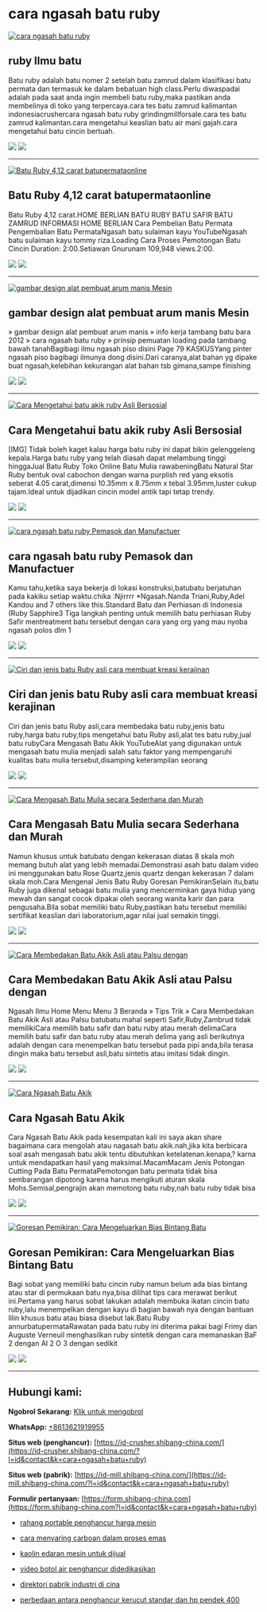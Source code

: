 # cara ngasah batu ruby

<a href="https://swt.shibang-china.com/?l=id&img&k=cara+ngasah+batu+ruby" target="_blank">![cara ngasah batu ruby](http://static.shibang-china.com/all-800x300/168.jpg)</a>

## ruby Ilmu batu
Batu ruby adalah batu nomer 2 setelah batu zamrud dalam klasifikasi batu permata dan termasuk ke dalam bebatuan high class.Perlu diwaspadai adalah pada saat anda ingin membeli batu ruby,maka pastikan anda membelinya di toko yang terpercaya.cara tes batu zamrud kalimantan indonesiacrushercara ngasah batu ruby grindingmillforsale.cara tes batu zamrud kalimantan.cara mengetahui keaslian batu air mani gajah.cara mengetahui batu cincin bertuah.


<a href="https://whatsapp.shibangsoft.com/WhatsApp.php" target="_blank" title="WhatsApp">![](http://static.shibang-china.com/icon/whatsapp.png)</a> <a href="https://swt.shibang-china.com/?l=id&icon&k=cara+ngasah+batu+ruby" target="_blank">![](http://static.shibang-china.com/icon/chat-id.png)</a>

---

<a href="https://swt.shibang-china.com/?l=id&img&k=cara+ngasah+batu+ruby" target="_blank">![Batu Ruby 4,12 carat batupermataonline](http://static.shibang-china.com/all-800x300/966.jpg)</a>

## Batu Ruby 4,12 carat batupermataonline
Batu Ruby 4,12 carat.HOME BERLIAN BATU RUBY BATU SAFIR BATU ZAMRUD INFORMASI HOME BERLIAN Cara Pembelian Batu Permata Pengembalian Batu PermataNgasah batu sulaiman kayu YouTubeNgasah batu sulaiman kayu tommy riza.Loading Cara Proses Pemotongan Batu Cincin Duration: 2:00.Setiawan Gnurunam 109,948 views.2:00.


<a href="https://whatsapp.shibangsoft.com/WhatsApp.php" target="_blank" title="WhatsApp">![](http://static.shibang-china.com/icon/whatsapp.png)</a> <a href="https://swt.shibang-china.com/?l=id&icon&k=cara+ngasah+batu+ruby" target="_blank">![](http://static.shibang-china.com/icon/chat-id.png)</a>

---

<a href="https://swt.shibang-china.com/?l=id&img&k=cara+ngasah+batu+ruby" target="_blank">![gambar design alat pembuat arum manis Mesin](http://static.shibang-china.com/all-800x300/1086.jpg)</a>

## gambar design alat pembuat arum manis Mesin
» gambar design alat pembuat arum manis » info kerja tambang batu bara 2012 » cara ngasah batu ruby » prinsip pemuatan loading pada tambang bawah tanahBagibagi ilmu ngasah piso disini Page 79 KASKUSYang pinter ngasah piso bagibagi ilmunya dong disini.Dari caranya,alat bahan yg dipake buat ngasah,kelebihan kekurangan alat bahan tsb gimana,sampe finishing


<a href="https://whatsapp.shibangsoft.com/WhatsApp.php" target="_blank" title="WhatsApp">![](http://static.shibang-china.com/icon/whatsapp.png)</a> <a href="https://swt.shibang-china.com/?l=id&icon&k=cara+ngasah+batu+ruby" target="_blank">![](http://static.shibang-china.com/icon/chat-id.png)</a>

---

<a href="https://swt.shibang-china.com/?l=id&img&k=cara+ngasah+batu+ruby" target="_blank">![Cara Mengetahui batu akik ruby Asli Bersosial](http://static.shibang-china.com/all-800x300/1126.jpg)</a>

## Cara Mengetahui batu akik ruby Asli Bersosial
[IMG] Tidak boleh kaget kalau harga batu ruby ini dapat bikin gelenggeleng kepala.Harga batu ruby yang telah diasah dapat melambung tinggi hinggaJual Batu Ruby Toko Online Batu Mulia rawabeningBatu Natural Star Ruby bentuk oval cabochon dengan warna purplish red yang eksotis seberat 4.05 carat,dimensi 10.35mm x 8.75mm x tebal 3.95mm,luster cukup tajam.Ideal untuk dijadikan cincin model antik tapi tetap trendy.


<a href="https://whatsapp.shibangsoft.com/WhatsApp.php" target="_blank" title="WhatsApp">![](http://static.shibang-china.com/icon/whatsapp.png)</a> <a href="https://swt.shibang-china.com/?l=id&icon&k=cara+ngasah+batu+ruby" target="_blank">![](http://static.shibang-china.com/icon/chat-id.png)</a>

---

<a href="https://swt.shibang-china.com/?l=id&img&k=cara+ngasah+batu+ruby" target="_blank">![cara ngasah batu ruby Pemasok dan Manufactuer](http://static.shibang-china.com/all-800x300/1008.jpg)</a>

## cara ngasah batu ruby Pemasok dan Manufactuer
Kamu tahu,ketika saya bekerja di lokasi konstruksi,batubatu berjatuhan pada kakiku setiap waktu.chika :Njirrrr *Ngasah.Nanda Triani,Ruby,Adel Kandou and 7 others like this.Standard Batu dan Perhiasan di Indonesia (Ruby Sapphire3 Tiga langkah penting untuk memilih batu perhiasan Ruby Safir mentreatment batu tersebut dengan cara yang org yang mau nyoba ngasah polos dlm 1


<a href="https://whatsapp.shibangsoft.com/WhatsApp.php" target="_blank" title="WhatsApp">![](http://static.shibang-china.com/icon/whatsapp.png)</a> <a href="https://swt.shibang-china.com/?l=id&icon&k=cara+ngasah+batu+ruby" target="_blank">![](http://static.shibang-china.com/icon/chat-id.png)</a>

---

<a href="https://swt.shibang-china.com/?l=id&img&k=cara+ngasah+batu+ruby" target="_blank">![Ciri dan jenis batu Ruby asli cara membuat kreasi kerajinan](http://static.shibang-china.com/all-800x300/799.jpg)</a>

## Ciri dan jenis batu Ruby asli cara membuat kreasi kerajinan
Ciri dan jenis batu Ruby asli,cara membedaka batu ruby,jenis batu ruby,harga batu ruby,tips mengetahui batu Ruby asli,alat tes batu ruby,jual batu rubyCara Mengasah Batu Akik YouTubeAlat yang digunakan untuk mengasah batu mulia menjadi salah satu faktor yang mempengaruhi kualitas batu mulia tersebut,disamping keterampilan seorang


<a href="https://whatsapp.shibangsoft.com/WhatsApp.php" target="_blank" title="WhatsApp">![](http://static.shibang-china.com/icon/whatsapp.png)</a> <a href="https://swt.shibang-china.com/?l=id&icon&k=cara+ngasah+batu+ruby" target="_blank">![](http://static.shibang-china.com/icon/chat-id.png)</a>

---

<a href="https://swt.shibang-china.com/?l=id&img&k=cara+ngasah+batu+ruby" target="_blank">![Cara Mengasah Batu Mulia secara Sederhana dan Murah](http://static.shibang-china.com/all-800x300/299.jpg)</a>

## Cara Mengasah Batu Mulia secara Sederhana dan Murah
Namun khusus untuk batubatu dengan kekerasan diatas 8 skala moh memang butuh alat yang lebih memadai.Demonstrasi asah batu dalam video ini menggunakan batu Rose Quartz,jenis quartz dengan kekerasan 7 dalam skala moh.Cara Mengenal Jenis Batu Ruby Goresan PemikiranSelain itu,batu Ruby juga dikenal sebagai batu mulia yang mencerminkan gaya hidup yang mewah dan sangat cocok dipakai oleh seorang wanita karir dan para pengusaha.Bila sobat memiliki batu Ruby,pastikan batu tersebut memiliki sertifikat keaslian dari laboratorium,agar nilai jual semakin tinggi.


<a href="https://whatsapp.shibangsoft.com/WhatsApp.php" target="_blank" title="WhatsApp">![](http://static.shibang-china.com/icon/whatsapp.png)</a> <a href="https://swt.shibang-china.com/?l=id&icon&k=cara+ngasah+batu+ruby" target="_blank">![](http://static.shibang-china.com/icon/chat-id.png)</a>

---

<a href="https://swt.shibang-china.com/?l=id&img&k=cara+ngasah+batu+ruby" target="_blank">![Cara Membedakan Batu Akik Asli atau Palsu dengan](http://static.shibang-china.com/all-800x300/671.jpg)</a>

## Cara Membedakan Batu Akik Asli atau Palsu dengan
Ngasah Ilmu Home Menu Menu 3 Beranda » Tips Trik » Cara Membedakan Batu Akik Asli atau Palsu batubatu mahal seperti Safir,Ruby,Zambrud tidak memilikiCara memilih batu safir dan batu ruby atau merah delimaCara memilih batu safir dan batu ruby atau merah delima yang asli berikutnya adalah dengan cara menempelkan batu tersebut pada pipi anda,bila terasa dingin maka batu tersebut asli,batu sintetis atau imitasi tidak dingin.


<a href="https://whatsapp.shibangsoft.com/WhatsApp.php" target="_blank" title="WhatsApp">![](http://static.shibang-china.com/icon/whatsapp.png)</a> <a href="https://swt.shibang-china.com/?l=id&icon&k=cara+ngasah+batu+ruby" target="_blank">![](http://static.shibang-china.com/icon/chat-id.png)</a>

---

<a href="https://swt.shibang-china.com/?l=id&img&k=cara+ngasah+batu+ruby" target="_blank">![Cara Ngasah Batu Akik](http://static.shibang-china.com/all-800x300/574.jpg)</a>

## Cara Ngasah Batu Akik
Cara Ngasah Batu Akik pada kesempatan kali ini saya akan share bagaimana cara mengolah atau nagasah batu akik.nah,jika kita berbicara soal asah mengasah batu akik tentu dibutuhkan ketelatenan.kenapa,? karna untuk mendapatkan hasil yang maksimal.MacamMacam Jenis Potongan Cutting Pada Batu PermataPemotongan batu permata tidak bisa sembarangan dipotong karena harus mengikuti aturan skala Mohs.Semisal,pengrajin akan memotong batu ruby,nah batu ruby tidak bisa


<a href="https://whatsapp.shibangsoft.com/WhatsApp.php" target="_blank" title="WhatsApp">![](http://static.shibang-china.com/icon/whatsapp.png)</a> <a href="https://swt.shibang-china.com/?l=id&icon&k=cara+ngasah+batu+ruby" target="_blank">![](http://static.shibang-china.com/icon/chat-id.png)</a>

---

<a href="https://swt.shibang-china.com/?l=id&img&k=cara+ngasah+batu+ruby" target="_blank">![Goresan Pemikiran: Cara Mengeluarkan Bias Bintang Batu](http://static.shibang-china.com/all-800x300/1090.jpg)</a>

## Goresan Pemikiran: Cara Mengeluarkan Bias Bintang Batu
Bagi sobat yang memiliki batu cincin ruby namun belum ada bias bintang atau star di permukaan batu nya,bisa dilihat tips cara merawat berikut ini.Pertama yang harus sobat lakukan adalah membuka ikatan cincin batu ruby,lalu menempelkan dengan kayu di bagian bawah nya dengan bantuan lilin khusus batu atau biasa disebut lak.Batu Ruby annurbatupermataRawatan pada batu ruby ini diterima pakai bagi Frimy dan Auguste Verneuil menghasilkan ruby sintetik dengan cara memanaskan BaF 2 dengan Al 2 O 3 dengan sedikit


<a href="https://whatsapp.shibangsoft.com/WhatsApp.php" target="_blank" title="WhatsApp">![](http://static.shibang-china.com/icon/whatsapp.png)</a> <a href="https://swt.shibang-china.com/?l=id&icon&k=cara+ngasah+batu+ruby" target="_blank">![](http://static.shibang-china.com/icon/chat-id.png)</a>

---
## Hubungi kami:

**Ngobrol Sekarang:** [Klik untuk mengobrol](https://swt.shibang-china.com?l=id&contact&k=cara+ngasah+batu+ruby)

**WhatsApp:**  [+8613621919955](https://whatsapp.shibangsoft.com/WhatsApp.php)

**Situs web (penghancur):** [https://id-crusher.shibang-china.com/](https://id-crusher.shibang-china.com/?l=id&contact&k=cara+ngasah+batu+ruby)

**Situs web (pabrik):** [https://id-mill.shibang-china.com/](https://id-mill.shibang-china.com/?l=id&contact&k=cara+ngasah+batu+ruby)

**Formulir pertanyaan:** [https://form.shibang-china.com](https://form.shibang-china.com?l=id&contact&k=cara+ngasah+batu+ruby)

* [rahang portable penghancur harga mesin](../43/rahang%20portable%20penghancur%20harga%20mesin.md)

* [cara menyaring carboan dalam proses emas](../44/cara%20menyaring%20carboan%20dalam%20proses%20emas.md)

* [kaolin edaran mesin untuk dijual](../46/kaolin%20edaran%20mesin%20untuk%20dijual.md)

* [video botol air penghancur didedikasikan](../46/video%20botol%20air%20penghancur%20didedikasikan.md)

* [direktori pabrik industri di cina](../49/direktori%20pabrik%20industri%20di%20cina.md)

* [perbedaan antara penghancur kerucut standar dan hp pendek 400](../48/perbedaan%20antara%20penghancur%20kerucut%20standar%20dan%20hp%20pendek%20400.md)